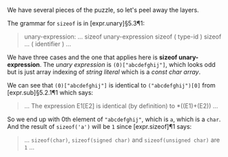 We have several pieces of the puzzle, so let's peel away the layers.

The grammar for `sizeof` is in [expr.unary]§5.3¶1:

> unary-expression:
> ...
> sizeof unary-expression
> sizeof ( type-id )
> sizeof ... ( identifier )
> ...

We have three cases and the one that applies here is **sizeof unary-expression**. The *unary expression* is `(0)["abcdefghij"]`, which looks odd but is just array indexing of *string literal* which is a *const char array*. 

We can see that `(0)["abcdefghij"]` is identical to `("abcdefghij")[0]` from [expr.sub]§5.2.1¶1 which says:

> ... The expression E1[E2] is identical (by definition) to *((E1)+(E2)) ...

So we end up with 0th element of `"abcdefghij"`, which is `a`, which is a `char`. And the result of `sizeof('a')` will be `1` since [expr.sizeof]¶1 says:

> ... `sizeof(char)`, `sizeof(signed char)` and `sizeof(unsigned char)` are `1` ...